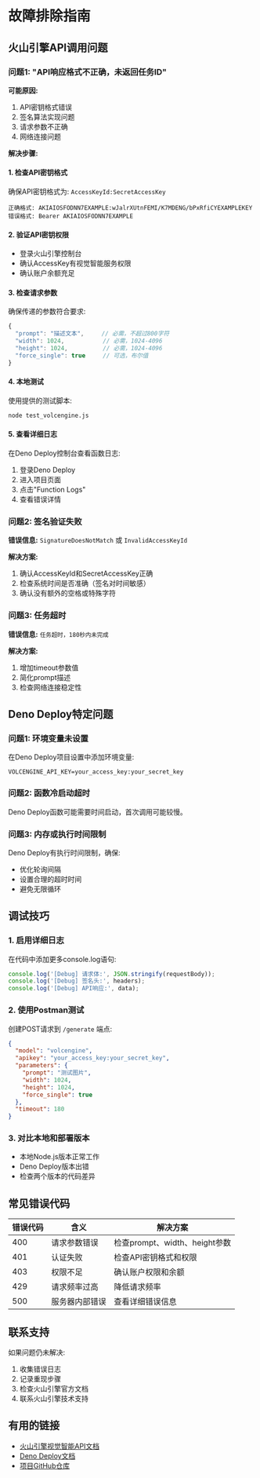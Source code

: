 # 故障排除指南

## 火山引擎API调用问题

### 问题1: "API响应格式不正确，未返回任务ID"

**可能原因:**
1. API密钥格式错误
2. 签名算法实现问题
3. 请求参数不正确
4. 网络连接问题

**解决步骤:**

#### 1. 检查API密钥格式
确保API密钥格式为: `AccessKeyId:SecretAccessKey`
```
正确格式: AKIAIOSFODNN7EXAMPLE:wJalrXUtnFEMI/K7MDENG/bPxRfiCYEXAMPLEKEY
错误格式: Bearer AKIAIOSFODNN7EXAMPLE
```

#### 2. 验证API密钥权限
- 登录火山引擎控制台
- 确认AccessKey有视觉智能服务权限
- 确认账户余额充足

#### 3. 检查请求参数
确保传递的参数符合要求:
```javascript
{
  "prompt": "描述文本",     // 必需，不超过800字符
  "width": 1024,           // 必需，1024-4096
  "height": 1024,          // 必需，1024-4096
  "force_single": true     // 可选，布尔值
}
```

#### 4. 本地测试
使用提供的测试脚本:
```bash
node test_volcengine.js
```

#### 5. 查看详细日志
在Deno Deploy控制台查看函数日志:
1. 登录Deno Deploy
2. 进入项目页面
3. 点击"Function Logs"
4. 查看错误详情

### 问题2: 签名验证失败

**错误信息:** `SignatureDoesNotMatch` 或 `InvalidAccessKeyId`

**解决方案:**
1. 确认AccessKeyId和SecretAccessKey正确
2. 检查系统时间是否准确（签名对时间敏感）
3. 确认没有额外的空格或特殊字符

### 问题3: 任务超时

**错误信息:** `任务超时，180秒内未完成`

**解决方案:**
1. 增加timeout参数值
2. 简化prompt描述
3. 检查网络连接稳定性

## Deno Deploy特定问题

### 问题1: 环境变量未设置

在Deno Deploy项目设置中添加环境变量:
```
VOLCENGINE_API_KEY=your_access_key:your_secret_key
```

### 问题2: 函数冷启动超时

Deno Deploy函数可能需要时间启动，首次调用可能较慢。

### 问题3: 内存或执行时间限制

Deno Deploy有执行时间限制，确保:
- 优化轮询间隔
- 设置合理的超时时间
- 避免无限循环

## 调试技巧

### 1. 启用详细日志
在代码中添加更多console.log语句:
```javascript
console.log('[Debug] 请求体:', JSON.stringify(requestBody));
console.log('[Debug] 签名头:', headers);
console.log('[Debug] API响应:', data);
```

### 2. 使用Postman测试
创建POST请求到 `/generate` 端点:
```json
{
  "model": "volcengine",
  "apikey": "your_access_key:your_secret_key",
  "parameters": {
    "prompt": "测试图片",
    "width": 1024,
    "height": 1024,
    "force_single": true
  },
  "timeout": 180
}
```

### 3. 对比本地和部署版本
- 本地Node.js版本正常工作
- Deno Deploy版本出错
- 检查两个版本的代码差异

## 常见错误代码

| 错误代码 | 含义 | 解决方案 |
|---------|------|----------|
| 400 | 请求参数错误 | 检查prompt、width、height参数 |
| 401 | 认证失败 | 检查API密钥格式和权限 |
| 403 | 权限不足 | 确认账户权限和余额 |
| 429 | 请求频率过高 | 降低请求频率 |
| 500 | 服务器内部错误 | 查看详细错误信息 |

## 联系支持

如果问题仍未解决:
1. 收集错误日志
2. 记录重现步骤
3. 检查火山引擎官方文档
4. 联系火山引擎技术支持

## 有用的链接

- [火山引擎视觉智能API文档](https://www.volcengine.com/docs/6791/97889)
- [Deno Deploy文档](https://deno.com/deploy/docs)
- [项目GitHub仓库](https://github.com/your-username/your-repo)